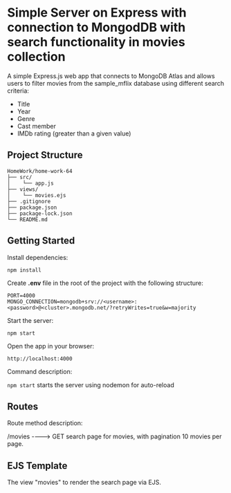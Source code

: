 # Simple Server on Express with connection to MongodDB with search functionality in movies collection

A simple Express.js web app that connects to MongoDB Atlas and allows users to filter movies from the sample_mflix database using different search criteria:

- Title
- Year
- Genre
- Cast member
- IMDb rating (greater than a given value)

## Project Structure
```
HomeWork/home-work-64    
├── src/    
│    └── app.js    
├── views/   
│    └── movies.ejs      
├── .gitignore     
├── package.json     
├── package-lock.json     
└── README.md     
```

## Getting Started

Install dependencies:

`npm install`

Create **.env** file in the root of the project with the following structure:
```
PORT=4000
MONGO_CONNECTION=mongodb+srv://<username>:<password>@<cluster>.mongodb.net/?retryWrites=true&w=majority
```

Start the server:

`npm start`

Open the app in your browser:

`http://localhost:4000`

Command	description:

`npm start`	starts the server using nodemon for auto-reload

## Routes
Route	method description:

/movies	 ----> GET search page for movies, with pagination 10 movies per page.

## EJS Template

The view "movies" to render the search page via EJS.
